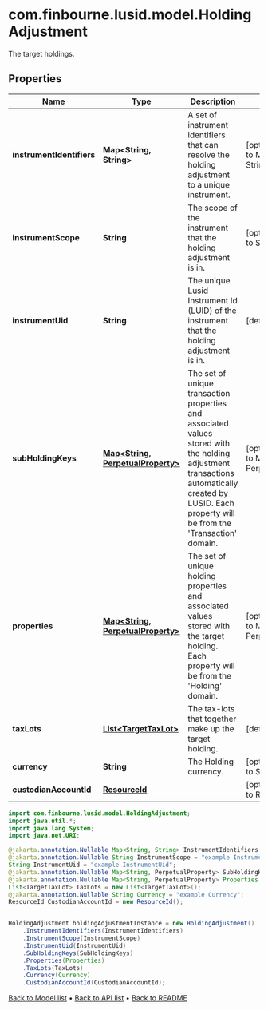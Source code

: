 # com.finbourne.lusid.model.HoldingAdjustment
The target holdings.

## Properties

Name | Type | Description | Notes
------------ | ------------- | ------------- | -------------
**instrumentIdentifiers** | **Map&lt;String, String&gt;** | A set of instrument identifiers that can resolve the holding adjustment to a unique instrument. | [optional] [default to Map<String, String>]
**instrumentScope** | **String** | The scope of the instrument that the holding adjustment is in. | [optional] [default to String]
**instrumentUid** | **String** | The unique Lusid Instrument Id (LUID) of the instrument that the holding adjustment is in. | [default to String]
**subHoldingKeys** | [**Map&lt;String, PerpetualProperty&gt;**](PerpetualProperty.md) | The set of unique transaction properties and associated values stored with the holding adjustment transactions automatically created by LUSID. Each property will be from the &#39;Transaction&#39; domain. | [optional] [default to Map<String, PerpetualProperty>]
**properties** | [**Map&lt;String, PerpetualProperty&gt;**](PerpetualProperty.md) | The set of unique holding properties and associated values stored with the target holding. Each property will be from the &#39;Holding&#39; domain. | [optional] [default to Map<String, PerpetualProperty>]
**taxLots** | [**List&lt;TargetTaxLot&gt;**](TargetTaxLot.md) | The tax-lots that together make up the target holding. | [default to List<TargetTaxLot>]
**currency** | **String** | The Holding currency. | [optional] [default to String]
**custodianAccountId** | [**ResourceId**](ResourceId.md) |  | [optional] [default to ResourceId]

```java
import com.finbourne.lusid.model.HoldingAdjustment;
import java.util.*;
import java.lang.System;
import java.net.URI;

@jakarta.annotation.Nullable Map<String, String> InstrumentIdentifiers = new Map<String, String>();
@jakarta.annotation.Nullable String InstrumentScope = "example InstrumentScope";
String InstrumentUid = "example InstrumentUid";
@jakarta.annotation.Nullable Map<String, PerpetualProperty> SubHoldingKeys = new Map<String, PerpetualProperty>();
@jakarta.annotation.Nullable Map<String, PerpetualProperty> Properties = new Map<String, PerpetualProperty>();
List<TargetTaxLot> TaxLots = new List<TargetTaxLot>();
@jakarta.annotation.Nullable String Currency = "example Currency";
ResourceId CustodianAccountId = new ResourceId();


HoldingAdjustment holdingAdjustmentInstance = new HoldingAdjustment()
    .InstrumentIdentifiers(InstrumentIdentifiers)
    .InstrumentScope(InstrumentScope)
    .InstrumentUid(InstrumentUid)
    .SubHoldingKeys(SubHoldingKeys)
    .Properties(Properties)
    .TaxLots(TaxLots)
    .Currency(Currency)
    .CustodianAccountId(CustodianAccountId);
```


[Back to Model list](../README.md#documentation-for-models) &#8226; [Back to API list](../README.md#documentation-for-api-endpoints) &#8226; [Back to README](../README.md)
